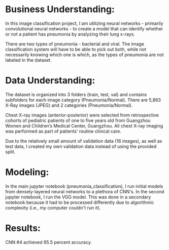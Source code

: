 
# Business Understanding:

In this image classification project, I am utilizing neural networks - primarily convolutional neural networks - to create a model that can identify whether or not a patient has pneumonia by analyzing their lung x-rays.

There are two types of pneumonia - bacterial and viral. The image classification system will have to be able to pick out both, while not necessarily knowing which one is which, as the types of pneumonia are not labeled in the dataset.


# Data Understanding:
The dataset is organized into 3 folders (train, test, val) and contains subfolders for each image category (Pneumonia/Normal). There are 5,863 X-Ray images (JPEG) and 2 categories (Pneumonia/Normal).

Chest X-ray images (anterior-posterior) were selected from retrospective cohorts of pediatric patients of one to five years old from Guangzhou Women and Children’s Medical Center, Guangzhou. All chest X-ray imaging was performed as part of patients’ routine clinical care.

Due to the relatively small amount of validation data (16 images), as well as test data, I created my own validation data instead of using the provided split.

# Modeling:
In the main jupyter notebook (pneumonia_classification), I run initial models from densely-layered neural networks to a plethora of CNN's. In the second jupyter notebook, I run the VGG model. This was done in a secondary notebook because it had to be processed differently due to algorithmic complexity (i.e., my computer couldn't run it). 

# Results:
CNN #4 achieved 95.5 percent accuracy.
